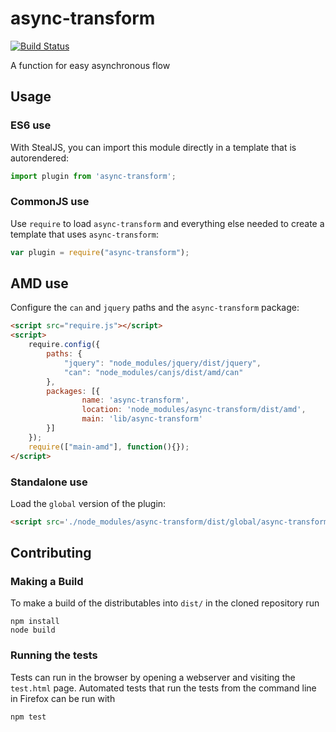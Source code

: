# async-transform

[![Build Status](https://travis-ci.org/BigAB/async-transform.png?branch=master)](https://travis-ci.org/BigAB/async-transform)

A function for easy asynchronous flow

## Usage

### ES6 use

With StealJS, you can import this module directly in a template that is autorendered:

```js
import plugin from 'async-transform';
```

### CommonJS use

Use `require` to load `async-transform` and everything else
needed to create a template that uses `async-transform`:

```js
var plugin = require("async-transform");
```

## AMD use

Configure the `can` and `jquery` paths and the `async-transform` package:

```html
<script src="require.js"></script>
<script>
	require.config({
	    paths: {
	        "jquery": "node_modules/jquery/dist/jquery",
	        "can": "node_modules/canjs/dist/amd/can"
	    },
	    packages: [{
		    	name: 'async-transform',
		    	location: 'node_modules/async-transform/dist/amd',
		    	main: 'lib/async-transform'
	    }]
	});
	require(["main-amd"], function(){});
</script>
```

### Standalone use

Load the `global` version of the plugin:

```html
<script src='./node_modules/async-transform/dist/global/async-transform.js'></script>
```

## Contributing

### Making a Build

To make a build of the distributables into `dist/` in the cloned repository run

```
npm install
node build
```

### Running the tests

Tests can run in the browser by opening a webserver and visiting the `test.html` page.
Automated tests that run the tests from the command line in Firefox can be run with

```
npm test
```
